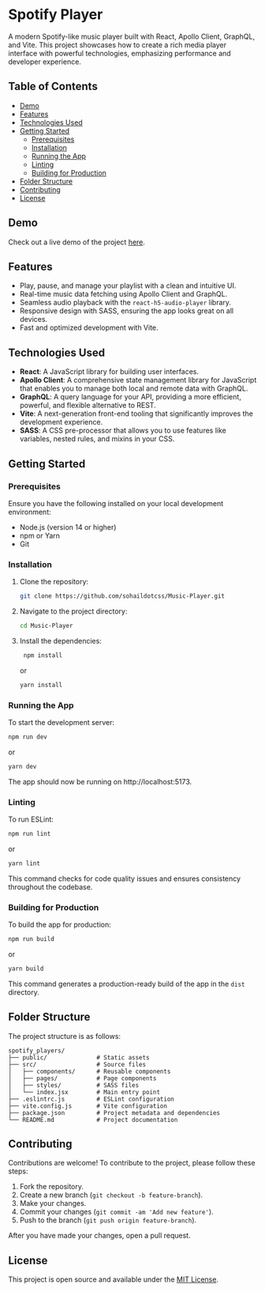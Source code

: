 # Spotify Player

A modern Spotify-like music player built with React, Apollo Client, GraphQL, and Vite. This project showcases how to create a rich media player interface with powerful technologies, emphasizing performance and developer experience.

## Table of Contents

- [Demo](#demo)
- [Features](#features)
- [Technologies Used](#technologies-used)
- [Getting Started](#getting-started)
  - [Prerequisites](#prerequisites)
  - [Installation](#installation)
  - [Running the App](#running-the-app)
  - [Linting](#linting)
  - [Building for Production](#building-for-production)
- [Folder Structure](#folder-structure)
- [Contributing](#contributing)
- [License](#license)

## Demo

Check out a live demo of the project [here](https://spotify-musicplayer.vercel.app/).

## Features

- Play, pause, and manage your playlist with a clean and intuitive UI.
- Real-time music data fetching using Apollo Client and GraphQL.
- Seamless audio playback with the `react-h5-audio-player` library.
- Responsive design with SASS, ensuring the app looks great on all devices.
- Fast and optimized development with Vite.

## Technologies Used

- **React**: A JavaScript library for building user interfaces.
- **Apollo Client**: A comprehensive state management library for JavaScript that enables you to manage both local and remote data with GraphQL.
- **GraphQL**: A query language for your API, providing a more efficient, powerful, and flexible alternative to REST.
- **Vite**: A next-generation front-end tooling that significantly improves the development experience.
- **SASS**: A CSS pre-processor that allows you to use features like variables, nested rules, and mixins in your CSS.

## Getting Started

### Prerequisites

Ensure you have the following installed on your local development environment:

- Node.js (version 14 or higher)
- npm or Yarn
- Git

### Installation

1. Clone the repository:

   ```bash
   git clone https://github.com/sohaildotcss/Music-Player.git
   ```

2. Navigate to the project directory:

   ```bash
   cd Music-Player
   ```

3. Install the dependencies:

   ```bash
    npm install
   ```

   or

   ```bash
   yarn install
   ```

### Running the App

To start the development server:

```bash
npm run dev
```

or

```bash
yarn dev
```

The app should now be running on http://localhost:5173.

### Linting

To run ESLint:

```bash
npm run lint
```

or

```bash
yarn lint
```

This command checks for code quality issues and ensures consistency throughout the codebase.

### Building for Production

To build the app for production:

```bash
npm run build
```

or

```bash
yarn build
```

This command generates a production-ready build of the app in the `dist` directory.

## Folder Structure

The project structure is as follows:

```
spotify_players/
├── public/              # Static assets
├── src/                 # Source files
│   ├── components/      # Reusable components
│   ├── pages/           # Page components
│   ├── styles/          # SASS files
│   └── index.jsx        # Main entry point
├── .eslintrc.js         # ESLint configuration
├── vite.config.js       # Vite configuration
├── package.json         # Project metadata and dependencies
└── README.md            # Project documentation

```

## Contributing

Contributions are welcome! To contribute to the project, please follow these steps:

1. Fork the repository.
2. Create a new branch (`git checkout -b feature-branch`).
3. Make your changes.
4. Commit your changes (`git commit -am 'Add new feature'`).
5. Push to the branch (`git push origin feature-branch`).

After you have made your changes, open a pull request.

## License

This project is open source and available under the [MIT License](LICENSE).
